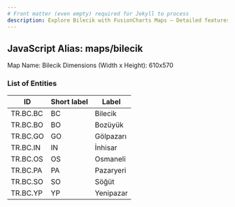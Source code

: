 ```yaml
---
# Front matter (even empty) required for Jekyll to process
description: Explore Bilecik with FusionCharts Maps – Detailed features for seamless integration. Try now & enhance your data visualization today! 
---
```


## JavaScript Alias: maps/bilecik

Map Name: Bilecik
Dimensions (Width x Height): 610x570





### List of Entities

ID | Short label | Label
---|---|---|
TR.BC.BC | BC | Bilecik
TR.BC.BO | BO | Bozüyük
TR.BC.GO | GO | Gölpazarı
TR.BC.IN | IN | İnhisar
TR.BC.OS | OS | Osmaneli
TR.BC.PA | PA | Pazaryeri
TR.BC.SO | SO | Söğüt
TR.BC.YP | YP | Yenipazar